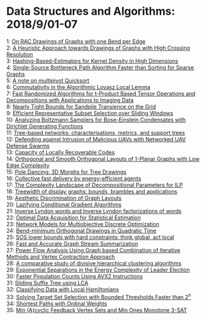 # Data Structures and Algorithms: 2018/9/01-07  
1: [On RAC Drawings of Graphs with one Bend per Edge](https://doi.org/10.48550/arXiv.1808.10470)  
2: [A Heuristic Approach towards Drawings of Graphs with High Crossing  Resolution](https://doi.org/10.48550/arXiv.1808.10519)  
3: [Hashing-Based-Estimators for Kernel Density in High Dimensions](https://doi.org/10.48550/arXiv.1808.10530)  
4: [Single-Source Bottleneck Path Algorithm Faster than Sorting for Sparse  Graphs](https://doi.org/10.48550/arXiv.1808.10658)  
5: [A note on multipivot Quicksort](https://doi.org/10.48550/arXiv.1407.7459)  
6: [Commutativity in the Algorithmic Lovasz Local Lemma](https://doi.org/10.48550/arXiv.1506.08547)  
7: [Fast Randomized Algorithms for t-Product Based Tensor Operations and  Decompositions with Applications to Imaging Data](https://doi.org/10.48550/arXiv.1704.04362)  
8: [Nearly Tight Bounds for Sandpile Transience on the Grid](https://doi.org/10.48550/arXiv.1704.04830)  
9: [Efficient Representative Subset Selection over Sliding Windows](https://doi.org/10.48550/arXiv.1706.04764)  
10: [Analyzing Boltzmann Samplers for Bose-Einstein Condensates with  Dirichlet Generating Functions](https://doi.org/10.48550/arXiv.1708.02266)  
11: [Tree-based networks: characterisations, metrics, and support trees](https://doi.org/10.48550/arXiv.1710.07836)  
12: [Defending against Intrusion of Malicious UAVs with Networked UAV Defense  Swarms](https://doi.org/10.48550/arXiv.1808.06900)  
13: [Capacity of Locally Recoverable Codes](https://doi.org/10.48550/arXiv.1808.10262)  
14: [Orthogonal and Smooth Orthogonal Layouts of 1-Planar Graphs with Low  Edge Complexity](https://doi.org/10.48550/arXiv.1808.10536)  
15: [Pole Dancing: 3D Morphs for Tree Drawings](https://doi.org/10.48550/arXiv.1808.10738)  
16: [Collective fast delivery by energy-efficient agents](https://doi.org/10.48550/arXiv.1809.00077)  
17: [The Complexity Landscape of Decompositional Parameters for ILP](https://doi.org/10.48550/arXiv.1809.00585)  
18: [Treewidth of display graphs: bounds, brambles and applications](https://doi.org/10.48550/arXiv.1809.00907)  
19: [Aesthetic Discrimination of Graph Layouts](https://doi.org/10.48550/arXiv.1809.01017)  
20: [Lazifying Conditional Gradient Algorithms](https://doi.org/10.48550/arXiv.1610.05120)  
21: [Inverse Lyndon words and Inverse Lyndon factorizations of words](https://doi.org/10.48550/arXiv.1705.10277)  
22: [Optimal Data Acquisition for Statistical Estimation](https://doi.org/10.48550/arXiv.1711.01295)  
23: [Network Models for Multiobjective Discrete Optimization](https://doi.org/10.48550/arXiv.1802.08637)  
24: [Bend-minimum Orthogonal Drawings in Quadratic Time](https://doi.org/10.48550/arXiv.1804.05813)  
25: [SOS lower bounds with hard constraints: think global, act local](https://doi.org/10.48550/arXiv.1809.01207)  
26: [Fast and Accurate Graph Stream Summarization](https://doi.org/10.48550/arXiv.1809.01246)  
27: [Power Flow Analysis Using Graph based Combination of Iterative Methods  and Vertex Contraction Approach](https://doi.org/10.48550/arXiv.1809.01398)  
28: [A comparative study of divisive hierarchical clustering algorithms](https://doi.org/10.48550/arXiv.1506.08977)  
29: [Exponential Separations in the Energy Complexity of Leader Election](https://doi.org/10.48550/arXiv.1609.08486)  
30: [Faster Population Counts Using AVX2 Instructions](https://doi.org/10.48550/arXiv.1611.07612)  
31: [Sliding Suffix Tree using LCA](https://doi.org/10.48550/arXiv.1801.07449)  
32: [Classifying Data with Local Hamiltonians](https://doi.org/10.48550/arXiv.1807.00804)  
33: [Solving Target Set Selection with Bounded Thresholds Faster than $2^n$](https://doi.org/10.48550/arXiv.1807.10789)  
34: [Shortest Paths with Ordinal Weights](https://doi.org/10.48550/arXiv.1808.09410)  
35: [Min (A)cyclic Feedback Vertex Sets and Min Ones Monotone 3-SAT](https://doi.org/10.48550/arXiv.1809.01998)  